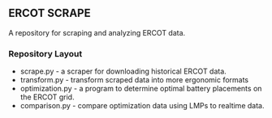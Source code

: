 
## ERCOT SCRAPE ##
A repository for scraping and analyzing ERCOT data.

### Repository Layout ###
- scrape.py - a scraper for downloading historical ERCOT data.
- transform.py - transform scraped data into more ergonomic formats
- optimization.py - a program to determine optimal battery placements on the ERCOT grid.
- comparison.py - compare optimization data using LMPs to realtime data.

